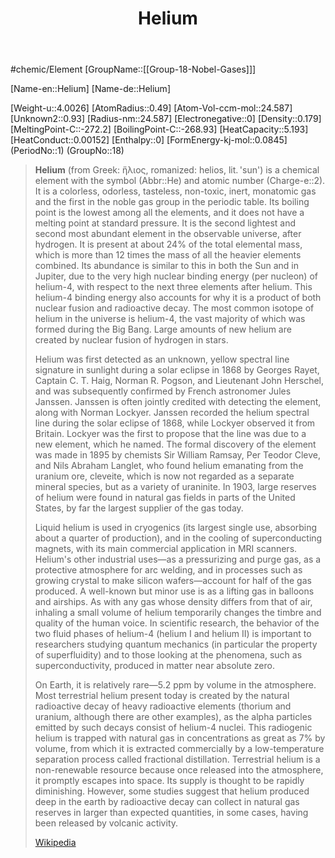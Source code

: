 ﻿---
title: "Helium"
type: Element

SpocWebEntityId: 21905
---

#chemic/Element 
[GroupName::[[Group-18-Nobel-Gases]]]

[Name-en::Helium]
[Name-de::Helium]

[Weight-u::4.0026]
[AtomRadius::0.49]
[Atom-Vol-ccm-mol::24.587]
[Unknown2::0.93]
[Radius-nm::24.587]
[Electronegative::0]
[Density::0.179]
[MeltingPoint-C::-272.2]
[BoilingPoint-C::-268.93]
[HeatCapacity::5.193]
[HeatConduct::0.00152]
[Enthalpy::0]
[FormEnergy-kj-mol::0.0845]
(PeriodNo::1)
(GroupNo::18)


> **Helium** (from Greek: ἥλιος, romanized: helios, lit. 'sun') is a chemical element with the symbol (Abbr::He) and atomic number (Charge-e::2). It is a colorless, odorless, tasteless, non-toxic, inert, monatomic gas and the first in the noble gas group in the periodic table. Its boiling point is the lowest among all the elements, and it does not have a melting point at standard pressure. It is the second lightest and second most abundant element in the observable universe, after hydrogen. It is present at about 24% of the total elemental mass, which is more than 12 times the mass of all the heavier elements combined. Its abundance is similar to this in both the Sun and in Jupiter, due to the very high nuclear binding energy (per nucleon) of helium-4, with respect to the next three elements after helium. This helium-4 binding energy also accounts for why it is a product of both nuclear fusion and radioactive decay. The most common isotope of helium in the universe is helium-4, the vast majority of which was formed during the Big Bang. Large amounts of new helium are created by nuclear fusion of hydrogen in stars.
>
> Helium was first detected as an unknown, yellow spectral line signature in sunlight during a solar eclipse in 1868 by Georges Rayet, Captain C. T. Haig, Norman R. Pogson, and Lieutenant John Herschel, and was subsequently confirmed by French astronomer Jules Janssen. Janssen is often jointly credited with detecting the element, along with Norman Lockyer. Janssen recorded the helium spectral line during the solar eclipse of 1868, while Lockyer observed it from Britain. Lockyer was the first to propose that the line was due to a new element, which he named. The formal discovery of the element was made in 1895 by chemists Sir William Ramsay, Per Teodor Cleve, and Nils Abraham Langlet, who found helium emanating from the uranium ore, cleveite, which is now not regarded as a separate mineral species, but as a variety of uraninite. In 1903, large reserves of helium were found in natural gas fields in parts of the United States, by far the largest supplier of the gas today.
>
> Liquid helium is used in cryogenics (its largest single use, absorbing about a quarter of production), and in the cooling of superconducting magnets, with its main commercial application in MRI scanners. Helium's other industrial uses—as a pressurizing and purge gas, as a protective atmosphere for arc welding, and in processes such as growing crystal to make silicon wafers—account for half of the gas produced. A well-known but minor use is as a lifting gas in balloons and airships. As with any gas whose density differs from that of air, inhaling a small volume of helium temporarily changes the timbre and quality of the human voice. In scientific research, the behavior of the two fluid phases of helium-4 (helium I and helium II) is important to researchers studying quantum mechanics (in particular the property of superfluidity) and to those looking at the phenomena, such as superconductivity, produced in matter near absolute zero.
>
> On Earth, it is relatively rare—5.2 ppm by volume in the atmosphere. Most terrestrial helium present today is created by the natural radioactive decay of heavy radioactive elements (thorium and uranium, although there are other examples), as the alpha particles emitted by such decays consist of helium-4 nuclei. This radiogenic helium is trapped with natural gas in concentrations as great as 7% by volume, from which it is extracted commercially by a low-temperature separation process called fractional distillation. Terrestrial helium is a non-renewable resource because once released into the atmosphere, it promptly escapes into space. Its supply is thought to be rapidly diminishing. However, some studies suggest that helium produced deep in the earth by radioactive decay can collect in natural gas reserves in larger than expected quantities, in some cases, having been released by volcanic activity.
>
> [Wikipedia](https://en.wikipedia.org/wiki/Helium)